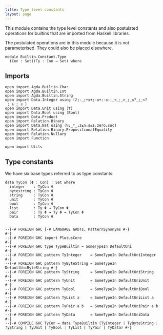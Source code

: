 ```yaml
---
title: Type level constants
layout: page
---
```


This module contains the type level constants and also postulated
operations for builtins that are imported from Haskell libraries.

The postulated operations are in this module because it is not
parameterised. They could also be placed elsewhere.

```
module Builtin.Constant.Type
  (Con : Set)(Ty : Con → Set) where
```

## Imports

```
open import Agda.Builtin.Char
open import Agda.Builtin.Int
open import Agda.Builtin.String
open import Data.Integer using (ℤ;-_;+≤+;-≤+;-≤-;_<_;_>_;_≤?_;_<?_;_≥_;_≤_)
open import Data.Unit using (⊤)
open import Data.Bool using (Bool)
open import Data.Product
open import Relation.Binary
open import Data.Nat using (ℕ;_*_;z≤n;s≤s;zero;suc)
open import Relation.Binary.PropositionalEquality
open import Relation.Nullary
open import Function

open import Utils
```

## Type constants

We have six base types referred to as type constants:

```
data TyCon (Φ : Con) : Set where
  integer    : TyCon Φ
  bytestring : TyCon Φ
  string     : TyCon Φ
  unit       : TyCon Φ
  bool       : TyCon Φ
  list       : Ty Φ → TyCon Φ
  pair       : Ty Φ → Ty Φ → TyCon Φ
  Data       : TyCon Φ


--{-# FOREIGN GHC {-# LANGUAGE GADTs, PatternSynonyms #-}                #-}
--{-# FOREIGN GHC import PlutusCore                                      #-}
--{-# FOREIGN GHC type TypeBuiltin = SomeTypeIn DefaultUni               #-}
--{-# FOREIGN GHC pattern TyInteger    = SomeTypeIn DefaultUniInteger    #-}
--{-# FOREIGN GHC pattern TyByteString = SomeTypeIn DefaultUniByteString #-}
--{-# FOREIGN GHC pattern TyString     = SomeTypeIn DefaultUniString     #-}
--{-# FOREIGN GHC pattern TyUnit       = SomeTypeIn DefaultUniUnit       #-}
--{-# FOREIGN GHC pattern TyBool       = SomeTypeIn DefaultUniBool       #-}
--{-# FOREIGN GHC pattern TyList a     = SomeTypeIn DefaultUniList a     #-}
--{-# FOREIGN GHC pattern TyPair a b   = SomeTypeIn DefaultUniPair a b   #-}
--{-# FOREIGN GHC pattern TyData       = SomeTypeIn DefaultUniData       #-}
--{-# COMPILE GHC TyCon = data TypeBuiltin (TyInteger | TyByteString | TyString | TyUnit | TyBool | TyList | TyPair | TyData) #-}
```
